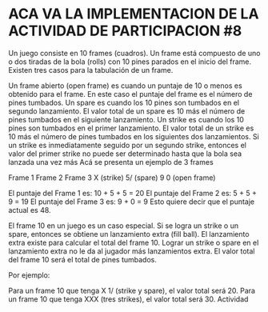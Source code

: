 # ACA VA LA IMPLEMENTACION DE LA ACTIVIDAD DE PARTICIPACION #8
Un juego consiste en 10 frames (cuadros). Un frame está compuesto de uno o dos tiradas de la bola (rolls) con 10 pines parados en el inicio del frame. Existen tres casos para la tabulación de un frame.

Un frame abierto (open frame) es cuando un puntaje de 10 o menos es obtenido para el frame. En este caso el puntaje del frame es el número de pines tumbados.
Un spare es cuando los 10 pines son tumbados en el segundo lanzamiento. El valor total de un spare es 10 más el número de pines tumbados en el siguiente lanzamiento.
Un strike es cuando los 10 pines son tumbados en el primer lanzamiento. El valor total de un strike es 10 más el número de pines tumbados en los siguientes dos lanzamientos. Si un strike es inmediatamente seguido por un segundo strike, entonces el valor del primer strike no puede ser determinado hasta que la bola sea lanzada una vez más
Acá se presenta un ejemplo de 3 frames

Frame 1	Frame 2	Frame 3
X (strike)	5/ (spare)	9 0 (open frame)

El puntaje del Frame 1 es: 10 + 5 + 5 = 20
El puntaje del Frame 2 es: 5 + 5 + 9 = 19
El puntaje del Frame 3 es: 9 + 0 = 9
Esto quiere decir que el puntaje actual es 48.

El frame 10 en un juego es un caso especial. Si se logra un strike o un spare, entonces se obtiene un lanzamiento extra (fill ball). El lanzamiento extra existe para calcular el total del frame 10. Lograr un strike o spare en el lanzamiento extra no le da al jugador más lanzamientos extra. El valor total del frame 10 será el total de pines tumbados.

Por ejemplo:

Para un frame 10 que tenga X 1/ (strike y spare), el valor total será 20.
Para un frame 10 que tenga XXX (tres strikes), el valor total será 30.
Actividad